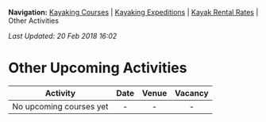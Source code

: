 **Navigation:** [Kayaking Courses](index) &#124; [Kayaking Expeditions](expedition) &#124; [Kayak Rental Rates](rental) &#124; Other Activities

_Last Updated: 20 Feb 2018 16:02_
# Other Upcoming Activities

Activity | Date | Venue | Vacancy
:---:|:---:|:---:|:---:
No upcoming courses yet|-|-|-

